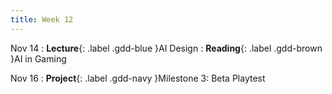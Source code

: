 ```yaml
---
title: Week 12
---
```


Nov 14
: **Lecture**{: .label .gdd-blue }AI Design
: **Reading**{: .label .gdd-brown }AI in Gaming

Nov 16
: **Project**{: .label .gdd-navy }Milestone 3: Beta Playtest

[AI Design]: https://docs.google.com/presentation/d/1fyick947gM8XYr5-6O_BHv-D4raoMLwe9DDEkQyM9cM/edit?usp=drive_link
[Milestone 3: Beta Playtest]: https://www.google.com/

[AI in Gaming]: https://www.gamedesigning.org/gaming/ai-in-gaming/
